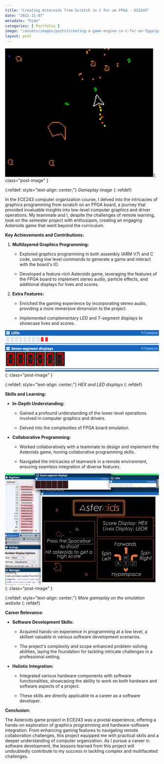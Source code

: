 ```yaml
---
title: "Creating Asteroids from Scratch in C For an FPGA - ECE243"
date: "2021-11-07"
metadate: "hide"
categories: [ Portfolio ]
image: "/assets/images/posts/creating-a-game-engine-in-c-for-an-fpga/gameplay.gif"
layout: post
---
```



![](/assets/images/posts/creating-a-game-engine-in-c-for-an-fpga/gameplay.webp?w=485){: class="post-image" }

{:refdef: style="text-align: center;"}
*Gameplay image*
{: refdef}

In the ECE243 computer organization course, I delved into the intricacies of graphics programming from scratch on an FPGA board, a journey that provided invaluable insights into low-level computer graphics and driver operations. My teammate and I, despite the challenges of remote learning, took on the semester project with enthusiasm, creating an engaging Asteroids game that went beyond the curriculum.

**Key Achievements and Contributions:**

1. **Multilayered Graphics Programming:**
    - Explored graphics programming in both assembly (ARM V7) and C code, using low level commands to generate a game and interact with the board's IO.
    
    - Developed a feature-rich Asteroids game, leveraging the features of the FPGA board to implement stereo audio, particle effects, and additional displays for lives and scores.

3. **Extra Features:**
    - Enriched the gaming experience by incorporating stereo audio, providing a more immersive dimension to the project.
    
    - Implemented complementary LED and 7-segment displays to showcase lives and scores.


![](/assets/images/posts/creating-a-game-engine-in-c-for-an-fpga/hex.webp?w=603){: class="post-image" }

{:refdef: style="text-align: center;"}
*HEX and LED displays*
{: refdef}

**Skills and Learning:**

- **In-Depth Understanding:**
    - Gained a profound understanding of the lower-level operations involved in computer graphics and drivers.
    
    - Delved into the complexities of FPGA board emulation.

- **Collaborative Programming:**
    - Worked collaboratively with a teammate to design and implement the Asteroids game, honing collaborative programming skills.
    
    - Navigated the intricacies of teamwork in a remote environment, ensuring seamless integration of diverse features.


![](/assets/images/posts/creating-a-game-engine-in-c-for-an-fpga/gameplay.gif?w=1024){: class="post-image" }

{:refdef: style="text-align: center;"}
*More gameplay on the emulation website*
{: refdef}

**Career Relevance:**

- **Software Development Skills:**
    - Acquired hands-on experience in programming at a low level, a skillset valuable in various software development scenarios.
    
    - The project's complexity and scope enhanced problem-solving abilities, laying the foundation for tackling intricate challenges in a professional setting.

- **Holistic Integration:**
    - Integrated various hardware components with software functionalities, showcasing the ability to work on both hardware and software aspects of a project.
    
    - These skills are directly applicable to a career as a software developer.

**Conclusion:**

The Asteroids game project in ECE243 was a pivotal experience, offering a hands-on exploration of graphics programming and hardware-software integration. From enhancing gaming features to navigating remote collaboration challenges, this project equipped me with practical skills and a deeper understanding of computer organization. As I pursue a career in software development, the lessons learned from this project will undoubtedly contribute to my success in tackling complex and multifaceted challenges.
